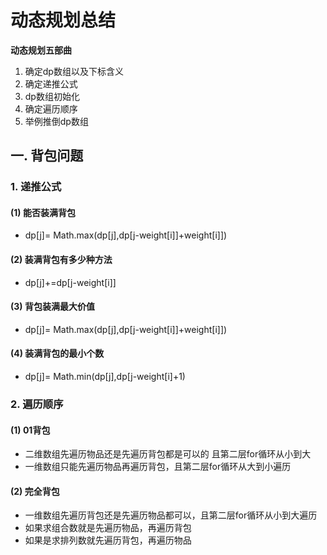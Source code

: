 # 动态规划总结

**动态规划五部曲**

1. 确定dp数组以及下标含义
2. 确定递推公式
3. dp数组初始化
4. 确定遍历顺序
5. 举例推倒dp数组

## 一. 背包问题

### 1. 递推公式

#### (1) 能否装满背包

- dp[j]= Math.max(dp[j],dp[j-weight[i]]+weight[i]])

#### (2) 装满背包有多少种方法

- dp[j]+=dp[j-weight[i]]

#### (3) 背包装满最大价值

- dp[j]= Math.max(dp[j],dp[j-weight[i]]+weight[i]])

#### (4) 装满背包的最小个数

- dp[j]= Math.min(dp[j],dp[j-weight[i]+1)

### 2. 遍历顺序

#### (1) 01背包

- 二维数组先遍历物品还是先遍历背包都是可以的 且第二层for循环从小到大
- 一维数组只能先遍历物品再遍历背包，且第二层for循环从大到小遍历

#### (2) 完全背包

- 一维数组先遍历背包还是先遍历物品都可以，且第二层for循环从小到大遍历
- 如果求组合数就是先遍历物品，再遍历背包
- 如果是求排列数就先遍历背包，再遍历物品